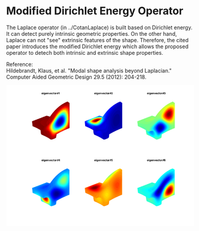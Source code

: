 # Modified Dirichlet Energy Operator
The Laplace operator (in ../CotanLaplace) is built based on Dirichlet energy. It can detect purely intrinsic geometric properties. On the other hand, Laplace can not "see" extrinsic features of the shape. Therefore, the cited paper introduces the modified Dirichlet energy which allows the proposed operator to detech both intrinsic and extrinsic shape properties.

Reference:  
Hildebrandt, Klaus, et al. "Modal shape analysis beyond Laplacian." Computer Aided Geometric Design 29.5 (2012): 204-218.

![modes](./modes.png)
